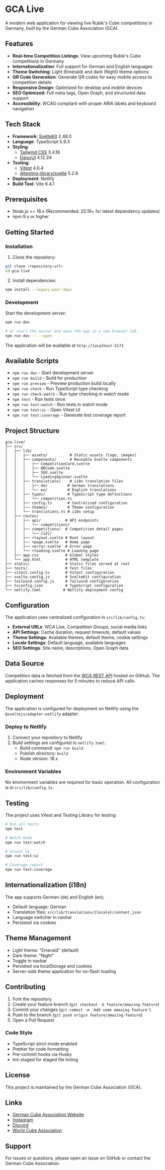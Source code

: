 # GCA Live

A modern web application for viewing live Rubik's Cube competitions in Germany, built by the German Cube Association (GCA).

## Features

- **Real-time Competition Listings**: View upcoming Rubik's Cube competitions in Germany
- **Internationalization**: Full support for German and English languages
- **Theme Switching**: Light (Emerald) and dark (Night) theme options
- **QR Code Generation**: Generate QR codes for easy mobile access to competition details
- **Responsive Design**: Optimized for desktop and mobile devices
- **SEO Optimized**: Full meta tags, Open Graph, and structured data support
- **Accessibility**: WCAG compliant with proper ARIA labels and keyboard navigation

## Tech Stack

- **Framework**: [SvelteKit](https://kit.svelte.dev/) 2.48.0
- **Language**: TypeScript 5.9.3
- **Styling**:
  - [Tailwind CSS](https://tailwindcss.com/) 3.4.18
  - [DaisyUI](https://daisyui.com/) 4.12.24
- **Testing**:
  - [Vitest](https://vitest.dev/) 4.0.4
  - [@testing-library/svelte](https://testing-library.com/docs/svelte-testing-library/intro/) 5.2.8
- **Deployment**: Netlify
- **Build Tool**: Vite 6.4.1

## Prerequisites

- Node.js >= 18.x (Recommended: 20.19+ for latest dependency updates)
- npm 9.x or higher

## Getting Started

### Installation

1. Clone the repository:
```bash
git clone <repository-url>
cd gca-live
```

2. Install dependencies:
```bash
npm install --legacy-peer-deps
```

### Development

Start the development server:

```bash
npm run dev

# or start the server and open the app in a new browser tab
npm run dev -- --open
```

The application will be available at `http://localhost:5173`

## Available Scripts

- `npm run dev` - Start development server
- `npm run build` - Build for production
- `npm run preview` - Preview production build locally
- `npm run check` - Run TypeScript type checking
- `npm run check:watch` - Run type checking in watch mode
- `npm test` - Run tests once
- `npm run test:watch` - Run tests in watch mode
- `npm run test:ui` - Open Vitest UI
- `npm run test:coverage` - Generate test coverage report

## Project Structure

```
gca-live/
├── src/
│   ├── lib/
│   │   ├── assets/          # Static assets (logo, images)
│   │   ├── components/      # Reusable Svelte components
│   │   │   ├── CompetitionCard.svelte
│   │   │   ├── QRCode.svelte
│   │   │   ├── SEO.svelte
│   │   │   └── LoadingSpinner.svelte
│   │   ├── translations/    # i18n translation files
│   │   │   ├── de/         # German translations
│   │   │   └── en/         # English translations
│   │   ├── types/          # TypeScript type definitions
│   │   │   └── competition.ts
│   │   ├── config.ts       # Centralized configuration
│   │   ├── themes/         # Theme configuration
│   │   └── translations.ts # i18n setup
│   ├── routes/
│   │   ├── api/           # API endpoints
│   │   │   └── competitions/
│   │   ├── competitions/  # Competition detail pages
│   │   │   └── [id]/
│   │   ├── +layout.svelte # Root layout
│   │   ├── +page.svelte   # Home page
│   │   ├── +error.svelte  # Error page
│   │   └── +loading.svelte # Loading page
│   ├── app.css            # Global styles
│   └── app.html           # HTML template
├── static/                # Static files served at root
├── tests/                 # Test files
├── vitest.config.ts       # Vitest configuration
├── svelte.config.js       # SvelteKit configuration
├── tailwind.config.js     # Tailwind configuration
├── tsconfig.json          # TypeScript configuration
└── netlify.toml          # Netlify deployment config
```

## Configuration

The application uses centralized configuration in `src/lib/config.ts`:

- **External URLs**: WCA Live, Competition Groups, social media links
- **API Settings**: Cache duration, request timeouts, default values
- **Theme Settings**: Available themes, default theme, cookie settings
- **Locale Settings**: Default language, available languages
- **SEO Settings**: Site name, descriptions, Open Graph data

## Data Source

Competition data is fetched from the [WCA REST API](https://github.com/robiningelbrecht/wca-rest-api) hosted on GitHub. The application caches responses for 5 minutes to reduce API calls.

## Deployment

The application is configured for deployment on Netlify using the `@sveltejs/adapter-netlify` adapter.

### Deploy to Netlify

1. Connect your repository to Netlify
2. Build settings are configured in `netlify.toml`:
   - Build command: `npm run build`
   - Publish directory: `build`
   - Node version: 18.x

### Environment Variables

No environment variables are required for basic operation. All configuration is in `src/lib/config.ts`.

## Testing

The project uses Vitest and Testing Library for testing:

```bash
# Run all tests
npm test

# Watch mode
npm run test:watch

# Visual UI
npm run test:ui

# Coverage report
npm run test:coverage
```

## Internationalization (i18n)

The app supports German (de) and English (en):

- Default language: German
- Translation files: `src/lib/translations/{locale}/content.json`
- Language switcher in navbar
- Persisted via cookies

## Theme Management

- Light theme: "Emerald" (default)
- Dark theme: "Night"
- Toggle in navbar
- Persisted via localStorage and cookies
- Server-side theme application for no-flash loading

## Contributing

1. Fork the repository
2. Create your feature branch (`git checkout -b feature/amazing-feature`)
3. Commit your changes (`git commit -m 'Add some amazing feature'`)
4. Push to the branch (`git push origin feature/amazing-feature`)
5. Open a Pull Request

### Code Style

- TypeScript strict mode enabled
- Prettier for code formatting
- Pre-commit hooks via Husky
- lint-staged for staged file linting

## License

This project is maintained by the German Cube Association (GCA).

## Links

- [German Cube Association Website](https://www.germancubeassociation.de/)
- [Instagram](https://www.instagram.com/germancubeassociation/)
- [Discord](https://discord.gg/wvSPg8k9)
- [World Cube Association](https://www.worldcubeassociation.org/)

## Support

For issues or questions, please open an issue on GitHub or contact the German Cube Association.
